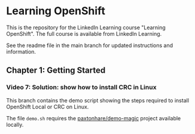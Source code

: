 # Learning OpenShift

This is the repository for the LinkedIn Learning course "Learning OpenShift". The full course is available from LinkedIn Learning.

See the readme file in the main branch for updated instructions and information.

## Chapter 1: Getting Started

### Video 7: Solution: show how to install CRC in Linux

This branch contains the demo script showing the steps required to install OpenShift Local or CRC on Linux.

The file `demo.sh` requires the [paxtonhare/demo-magic](https://github.com/paxtonhare/demo-magic) project available locally.
